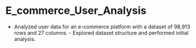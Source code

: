 # E_commerce_User_Analysis
   - Analyzed user data for an e-commerce platform with a dataset of 98,913 rows and 27 columns.    - Explored dataset structure and performed initial analysis.
